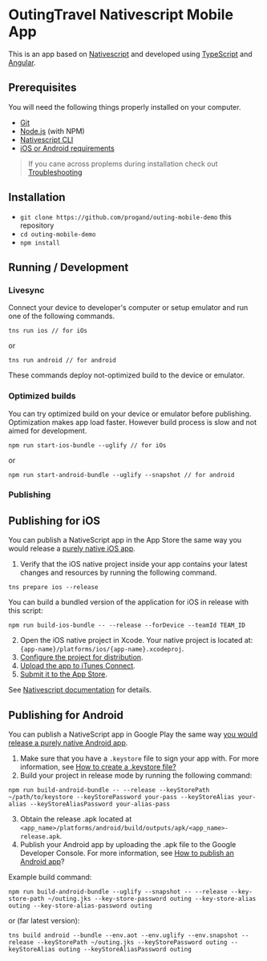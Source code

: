 # OutingTravel Nativescript Mobile App

This is an app based on [Nativescript](https://www.nativescript.org/) and developed using [TypeScript](https://www.typescriptlang.org/) and [Angular](https://angular.io/). 

## Prerequisites

You will need the following things properly installed on your computer.

* [Git](https://git-scm.com/)
* [Node.js](https://nodejs.org/) (with NPM)
* [Nativescript CLI](https://docs.nativescript.org/angular/start/quick-setup#step-2-install-the-nativescript-cli)
* [iOS or Android requirements](https://docs.nativescript.org/angular/start/quick-setup#step-3-install-ios-and-android-requirements)

>If you cane across proplems during installation check out [Troubleshooting](https://docs.nativescript.org/angular/start/troubleshooting)

## Installation

* `git clone https://github.com/progand/outing-mobile-demo` this repository
* `cd outing-mobile-demo`
* `npm install`

## Running / Development

### Livesync

Connect your device to developer's computer or setup emulator and run one of the following commands.

```
tns run ios // for iOs
```

or 

```
tns run android // for android
```

These commands deploy not-optimized build to the device or emulator.

### Optimized builds 

You can try optimized build on your device or emulator before publishing. Optimization makes app load faster. However build process is slow and not aimed for development.

```
npm run start-ios-bundle --uglify // for iOs
```

or 

```
npm run start-android-bundle --uglify --snapshot // for android
```

### Publishing

## Publishing for iOS

You can publish a NativeScript app in the App Store the same way you would release a [purely native iOS app](https://developer.apple.com/library/ios/documentation/IDEs/Conceptual/AppDistributionGuide/Introduction/Introduction.html).

1. Verify that the iOS native project inside your app contains your latest changes and resources by running the following command. 

```
tns prepare ios --release
```

You can build a bundled version of the application for iOS in release with this script:

```
npm run build-ios-bundle -- --release --forDevice --teamId TEAM_ID
```

2. Open the iOS native project in Xcode. Your native project is located at: `{app-name}/platforms/ios/{app-name}.xcodeproj`.
3. [Configure the project for distribution](https://developer.apple.com/library/ios/documentation/IDEs/Conceptual/AppDistributionGuide/ConfiguringYourApp/ConfiguringYourApp.html).
4. [Upload the app to iTunes Connect](https://developer.apple.com/library/ios/documentation/IDEs/Conceptual/AppDistributionGuide/UploadingYourApptoiTunesConnect/UploadingYourApptoiTunesConnect.html).
5. [Submit it to the App Store](https://developer.apple.com/library/ios/documentation/LanguagesUtilities/Conceptual/iTunesConnect_Guide/Chapters/SubmittingTheApp.html).

See [Nativescript documentation](https://docs.nativescript.org/angular/publishing/publishing-ios-apps) for details.

## Publishing for Android

You can publish a NativeScript app in Google Play the same way [you would release a purely native Android app](http://developer.android.com/tools/publishing/publishing_overview.html).

1. Make sure that you have a `.keystore` file to sign your app with. For more information, see [How to create a .keystore file?](http://developer.android.com/tools/publishing/app-signing.html#signing-manually)
2. Build your project in release mode by running the following command: 

```
npm run build-android-bundle -- --release --keyStorePath ~/path/to/keystore --keyStorePassword your-pass --keyStoreAlias your-alias --keyStoreAliasPassword your-alias-pass
```

3. Obtain the release .apk located at `<app_name>/platforms/android/build/outputs/apk/<app_name>-release.apk`.
4. Publish your Android app by uploading the .apk file to the Google Developer Console. For more information, see [How to publish an Android app](http://developer.android.com/distribute/googleplay/start.html)?

Example build command: 

```
npm run build-android-bundle --uglify --snapshot -- --release --key-store-path ~/outing.jks --key-store-password outing --key-store-alias outing --key-store-alias-password outing
```

or (far latest version):

```
tns build android --bundle --env.aot --env.uglify --env.snapshot --release --keyStorePath ~/outing.jks --keyStorePassword outing --keyStoreAlias outing --keyStoreAliasPassword outing
```
